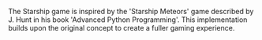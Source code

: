 The Starship game is inspired by the 'Starship Meteors' game described by J. Hunt in his book 'Advanced Python Programming'. This implementation builds upon the original concept to create a fuller gaming experience.
